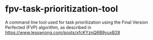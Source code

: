 # fpv-task-prioritization-tool
A command line tool used for task prioritization using the Final Version Perfected (FVP) algorithm, as described in https://www.lesswrong.com/posts/xfcKYznQ6B9yuxB28
